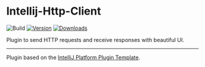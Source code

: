 # Intellij-Http-Client

![Build](https://github.com/ravaelamanov/Intellij-Http-Client/workflows/Build/badge.svg)
[![Version](https://img.shields.io/jetbrains/plugin/v/PLUGIN_ID.svg)](https://plugins.jetbrains.com/plugin/PLUGIN_ID)
[![Downloads](https://img.shields.io/jetbrains/plugin/d/PLUGIN_ID.svg)](https://plugins.jetbrains.com/plugin/PLUGIN_ID)

<!-- Plugin description -->
Plugin to send HTTP requests and receive responses with beautiful UI.
<!-- Plugin description end -->

---
Plugin based on the [IntelliJ Platform Plugin Template][template].

[template]: https://github.com/JetBrains/intellij-platform-plugin-template
